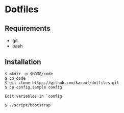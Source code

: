 # Dotfiles

## Requirements
- git
- bash

## Installation

```
$ mkdir -p $HOME/code
$ cd code
$ git clone https://github.com/karouf/dotfiles.git
$ cp config.sample config

Edit variables in `config`

$ ./script/bootstrap
```
